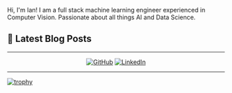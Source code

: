 Hi, I'm Ian! I am a full stack machine learning engineer experienced in Computer Vision. Passionate about all things AI and Data Science.

## 📕 Latest Blog Posts

<!-- BLOG-POST-LIST:START -->
<!-- BLOG-POST-LIST:END -->


---

<p align="center">
	<a href="https://github.com/ianormy"><img src="https://img.shields.io/github/followers/ianormy.svg?label=GitHub&style=social" alt="GitHub"></a>
	<a href="https://www.linkedin.com/in/ianormy/"><img src="https://img.shields.io/badge/LinkedIn--_.svg?style=social&logo=linkedin" alt="LinkedIn"></a>
</p>

---

[![trophy](https://github-profile-trophy.vercel.app/?username=ianormy)](https://github.com/ryo-ma/github-profile-trophy)
